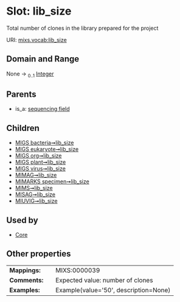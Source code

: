 
# Slot: lib_size


Total number of clones in the library prepared for the project

URI: [mixs.vocab:lib_size](https://w3id.org/mixs/vocab/lib_size)


## Domain and Range

None &#8594;  <sub>0..1</sub> [Integer](types/Integer.md)

## Parents

 *  is_a: [sequencing field](sequencing_field.md)

## Children

 *  [MIGS bacteria➞lib_size](MIGS_bacteria_lib_size.md)
 *  [MIGS eukaryote➞lib_size](MIGS_eukaryote_lib_size.md)
 *  [MIGS org➞lib_size](MIGS_org_lib_size.md)
 *  [MIGS plant➞lib_size](MIGS_plant_lib_size.md)
 *  [MIGS virus➞lib_size](MIGS_virus_lib_size.md)
 *  [MIMAG➞lib_size](MIMAG_lib_size.md)
 *  [MIMARKS specimen➞lib_size](MIMARKS_specimen_lib_size.md)
 *  [MIMS➞lib_size](MIMS_lib_size.md)
 *  [MISAG➞lib_size](MISAG_lib_size.md)
 *  [MIUVIG➞lib_size](MIUVIG_lib_size.md)

## Used by

 * [Core](Core.md)

## Other properties

|  |  |  |
| --- | --- | --- |
| **Mappings:** | | MIXS:0000039 |
| **Comments:** | | Expected value: number of clones |
| **Examples:** | | Example(value='50', description=None) |

